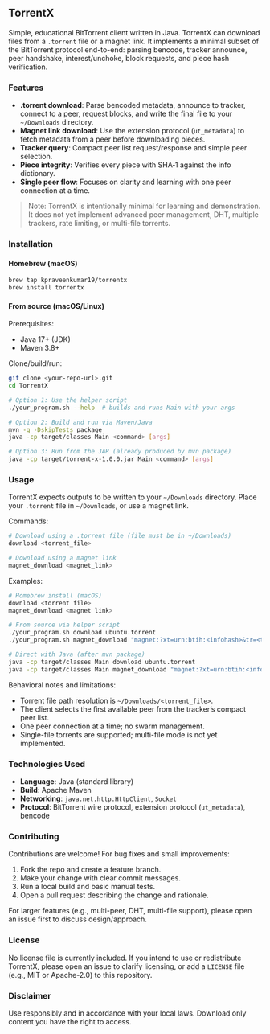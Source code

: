 ## TorrentX

Simple, educational BitTorrent client written in Java. TorrentX can download files from a `.torrent` file or a magnet link. It implements a minimal subset of the BitTorrent protocol end-to-end: parsing bencode, tracker announce, peer handshake, interest/unchoke, block requests, and piece hash verification.

### Features
- **.torrent download**: Parse bencoded metadata, announce to tracker, connect to a peer, request blocks, and write the final file to your `~/Downloads` directory.
- **Magnet link download**: Use the extension protocol (`ut_metadata`) to fetch metadata from a peer before downloading pieces.
- **Tracker query**: Compact peer list request/response and simple peer selection.
- **Piece integrity**: Verifies every piece with SHA‑1 against the info dictionary.
- **Single peer flow**: Focuses on clarity and learning with one peer connection at a time.

> Note: TorrentX is intentionally minimal for learning and demonstration. It does not yet implement advanced peer management, DHT, multiple trackers, rate limiting, or multi-file torrents.

### Installation

#### Homebrew (macOS)
```bash
brew tap kpraveenkumar19/torrentx
brew install torrentx
```

#### From source (macOS/Linux)
Prerequisites:
- Java 17+ (JDK)
- Maven 3.8+

Clone/build/run:
```bash
git clone <your-repo-url>.git
cd TorrentX

# Option 1: Use the helper script
./your_program.sh --help  # builds and runs Main with your args

# Option 2: Build and run via Maven/Java
mvn -q -DskipTests package
java -cp target/classes Main <command> [args]

# Option 3: Run from the JAR (already produced by mvn package)
java -cp target/torrent-x-1.0.0.jar Main <command> [args]
```

### Usage

TorrentX expects outputs to be written to your `~/Downloads` directory. Place your `.torrent` file in `~/Downloads`, or use a magnet link.

Commands:
```bash
# Download using a .torrent file (file must be in ~/Downloads)
download <torrent_file>

# Download using a magnet link
magnet_download <magnet_link>
```

Examples:
```bash
# Homebrew install (macOS)
download <torrent file>
magnet_download <magnet link>

# From source via helper script
./your_program.sh download ubuntu.torrent
./your_program.sh magnet_download "magnet:?xt=urn:btih:<infohash>&tr=<tracker>"

# Direct with Java (after mvn package)
java -cp target/classes Main download ubuntu.torrent
java -cp target/classes Main magnet_download "magnet:?xt=urn:btih:<infohash>&tr=<tracker>"
```

Behavioral notes and limitations:
- Torrent file path resolution is `~/Downloads/<torrent_file>`.
- The client selects the first available peer from the tracker’s compact peer list.
- One peer connection at a time; no swarm management.
- Single-file torrents are supported; multi-file mode is not yet implemented.

### Technologies Used
- **Language**: Java (standard library)
- **Build**: Apache Maven
- **Networking**: `java.net.http.HttpClient`, `Socket`
- **Protocol**: BitTorrent wire protocol, extension protocol (`ut_metadata`), bencode

### Contributing
Contributions are welcome! For bug fixes and small improvements:
1. Fork the repo and create a feature branch.
2. Make your change with clear commit messages.
3. Run a local build and basic manual tests.
4. Open a pull request describing the change and rationale.

For larger features (e.g., multi-peer, DHT, multi-file support), please open an issue first to discuss design/approach.

### License
No license file is currently included. If you intend to use or redistribute TorrentX, please open an issue to clarify licensing, or add a `LICENSE` file (e.g., MIT or Apache-2.0) to this repository.

### Disclaimer
Use responsibly and in accordance with your local laws. Download only content you have the right to access.


